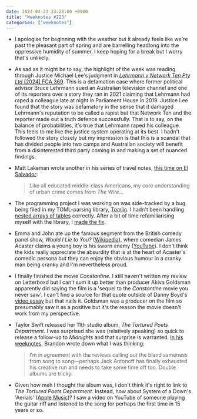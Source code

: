 ```yaml
---
date: 2024-04-23 23:28:00 +0900
title: "Weeknotes #223"
categories: ["weeknotes"]
---
```


- I apologise for beginning with the weather but it already feels like we're past the pleasant part of spring and are barrelling headlong into the oppressive humidity of summer. I keep hoping for a break but I worry that's unlikely.

- As sad as it might be to say, the highlight of the week was reading through Justice Michael Lee's judgment in [_Lehrmann v Network Ten Pty Ltd_ [2024] FCA 369](https://www.judgments.fedcourt.gov.au/judgments/Judgments/fca/single/2024/2024fca0369). This is a defamation case where former political advisor Bruce Lehrmann sued an Australian television channel and one of its reporters over a story they ran in 2021 claiming that Lehrmann had raped a colleague late at night in Parliament House in 2019. Justice Lee found that the story was defamatory in the sense that it damaged Lehrmann's reputation to be called a rapist but that Network Ten and the reporter made out a truth defence successfully. That is to say, on the balance of probabilities, it's true that Lehrmann raped his colleague. This feels to me like the justice system operating at its best. I hadn't followed the story closely but my impression is that this is a scandal that has divided people into two camps and Australian society will benefit from a disinterested third party coming in and making a set of nuanced findings.

- Matt Lakeman wrote another in his series of travel notes, [this time on El Salvador](https://mattlakeman.org/2024/03/30/notes-on-el-salvador/): 

  > Like all educated middle-class Americans, my core understanding of urban crime comes from _The Wire_…

- The programming project I was working on was side-tracked by a bug being filed in my TOML-parsing library, [Tomlin](https://github.com/pyrmont/tomlin). I hadn't been handling [nested arrays of tables](https://toml.io/en/v1.0.0#array-of-tables) correctly. After a bit of time refamiliarising myself with the library, I [made the fix](https://github.com/pyrmont/tomlin/commit/b47a5fcfd14c078b8fe44b71ac1d3cdc090b3fcb).

- Emma and John ate up the famous segment from the British comedy panel show, _Would I Lie to You?_ ([Wikipedia](https://en.wikipedia.org/wiki/Would_I_Lie_to_You%3F_(game_show))), where comedian James Acaster claims a young boy is his sworn enemy ([YouTube](https://youtu.be/ct40CLTCC7A)). I don't think the kids really appreciate the absurdity that is at the heart of Acaster's comedic persona but they can enjoy the obvious humour in a cranky man being cranky and I'm nevertheless proud.

- I finally finished the movie _Constantine_. I still haven't written my review on Letterboxd but I can't sum it up better than producer Akiva Goldsman apparently did saying the film is a 'sequel to the _Constantine_ movie you never saw'. I can't find a source for that quote outside of Danny Boyd's [video essay](https://youtu.be/oQzBHIhsszE) but that nails it. Goldsman was a producer on the film so presumably saw it as a positive but it's the reason the movie doesn't work from my perspective.  

- Taylor Swift released her 11th studio album, _The Tortured Poets Department_. I was surprised she was (relatively speaking) so quick to release a follow-up to _Midnights_ and that surprise is warranted. [In his weeknotes](https://sangsara.net/2024/04/21/week-16-24/), Brandon wrote down what I was thinking:

  > I’m in agreement with the reviews calling out the bland sameness from song to song—perhaps Jack Antonoff has finally exhausted his creative run and needs to take some time off too. Double albums are tricky.

- Given how meh I thought the album was, I don't think it's right to link to _The Tortured Poets Department_. Instead, how about System of a Down's 'Aerials' ([Apple Music](https://music.apple.com/us/album/aerials/273714443?i=273714765))? I saw a video on YouTube of someone playing the guitar riff and listened to the song for perhaps the first time in 15 years or so.
